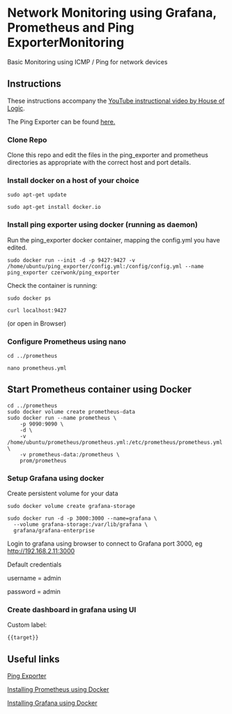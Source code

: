 # Network Monitoring using Grafana, Prometheus and Ping ExporterMonitoring

Basic Monitoring using ICMP / Ping for network devices

## Instructions
These instructions accompany the [YouTube instructional video by House of Logic](https://youtu.be/fnoTHoZzNSc).

The Ping Exporter can be found [here.](https://github.com/czerwonk/ping_exporter)


### Clone Repo

Clone this repo and edit the files in the ping_exporter and prometheus directories as appropriate with the correct host and port details.

### Install docker on a host of your choice

```
sudo apt-get update

sudo apt-get install docker.io
```

### Install ping exporter using docker (running as daemon)

Run the ping_exporter docker container, mapping the config.yml you have edited.

```
sudo docker run --init -d -p 9427:9427 -v /home/ubuntu/ping_exporter/config.yml:/config/config.yml --name ping_exporter czerwonk/ping_exporter

```

Check the container is running:

```
sudo docker ps

curl localhost:9427

```

(or open in Browser)

### Configure Prometheus using nano 

```
cd ../prometheus

nano prometheus.yml
```

## Start Prometheus container using Docker

```
cd ../prometheus
sudo docker volume create prometheus-data
sudo docker run --name prometheus \
    -p 9090:9090 \
    -d \
    -v /home/ubuntu/prometheus/prometheus.yml:/etc/prometheus/prometheus.yml \
    -v prometheus-data:/prometheus \
    prom/prometheus
```

### Setup Grafana using docker

Create persistent volume for your data

```
sudo docker volume create grafana-storage

sudo docker run -d -p 3000:3000 --name=grafana \
  --volume grafana-storage:/var/lib/grafana \
  grafana/grafana-enterprise
```

Login to grafana using browser to connect to Grafana port 3000, eg http://192.168.2.11:3000

Default credentials

username = admin

password = admin 

### Create dashboard in grafana using UI

Custom label:
```
{{target}}
```

## Useful links

[Ping Exporter](https://github.com/czerwonk/ping_exporter)

[Installing Prometheus using Docker](https://prometheus.io/docs/prometheus/latest/installation/#using-docker)

[Installing Grafana using Docker](https://grafana.com/docs/grafana/latest/setup-grafana/installation/docker/#run-grafana-docker-image)

 
